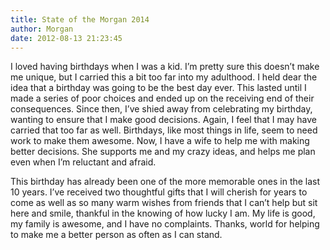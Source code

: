 ```yaml
---
title: State of the Morgan 2014
author: Morgan
date: 2012-08-13 21:23:45
---
```

I loved having birthdays when I was a kid. I’m pretty sure this doesn’t make me unique, but I carried this a bit too far into my adulthood. I held dear the idea that a birthday was going to be the best day ever. This lasted until I made a series of poor choices and ended up on the receiving end of their consequences. Since then, I’ve shied away from celebrating my birthday, wanting to ensure that I make good decisions<!-- more -->. Again, I feel that I may have carried that too far as well. Birthdays, like most things in life, seem to need work to make them awesome. Now, I have a wife to help me with making better decisions. She supports me and my crazy ideas, and helps me plan even when I’m reluctant and afraid.

This birthday has already been one of the more memorable ones in the last 10 years. I’ve received two thoughtful gifts that I will cherish for years to come as well as so many warm wishes from friends that I can’t help but sit here and smile, thankful in the knowing of how lucky I am. My life is good, my family is awesome, and I have no complaints. Thanks, world for helping to make me a better person as often as I can stand.

